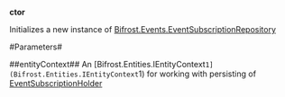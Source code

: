 **ctor**

Initializes a new instance of [Bifrost.Events.EventSubscriptionRepository](Bifrost.Events.EventSubscriptionRepository)

#Parameters#


##entityContext##
An [Bifrost.Entities.IEntityContext`1](Bifrost.Entities.IEntityContext`1) for working with persisting of [EventSubscriptionHolder](EventSubscriptionHolder)
